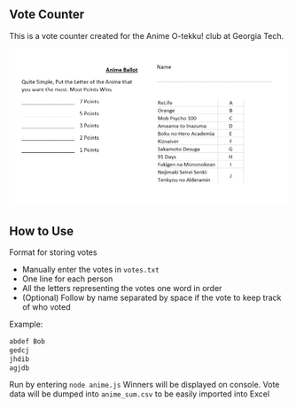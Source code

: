 Vote Counter
------------
This is a vote counter created for the Anime O-tekku! club at Georgia Tech.

![Ballot used for fall 2016 voting](fall%202016%20ballot.PNG)

How to Use
----------
 
Format for storing votes

- Manually enter the votes in `votes.txt`
- One line for each person  
- All the letters representing the votes one word in order 
- (Optional) Follow by name separated by space if the vote to keep track of who voted

Example:
```
abdef Bob
gedcj
jhdib
agjdb
```

Run by entering `node anime.js`
Winners will be displayed on console.
Vote data will be dumped into `anime_sum.csv` to be easily imported into Excel
